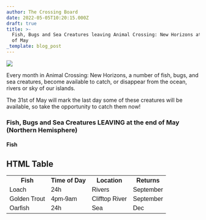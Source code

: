 ```yaml
---
author: The Crossing Board
date: 2022-05-05T10:20:15.000Z
draft: true
title: >-
  Fish, Bugs and Sea Creatures leaving Animal Crossing: New Horizons at the end
  of May
_template: blog_post
---
```


![](/images/news/unnamed-1.jpg)

Every month in Animal Crossing: New Horizons, a number of fish, bugs, and sea creatures, become available to catch, or disappear from the ocean, rivers or sky of our islands. 

The 31st of May will mark the last day some of these creatures will be available, so take the opportunity to catch them now!

### Fish, Bugs and Sea Creatures LEAVING at the end of May (Northern Hemisphere)

#### Fish
<!DOCTYPE html>
<html>
<head>
<style>
table {
  font-family: arial, sans-serif;
  border-collapse: collapse;
  width: 100%;
}

td, th {
  border: 1px solid #dddddd;
  text-align: left;
  padding: 8px;
}

tr:nth-child(even) {
  background-color: #dddddd;
}
</style>
</head>
<body>

<h2>HTML Table</h2>

<table>
  <tr>
    <th>Fish</th>
    <th>Time of Day</th>
    <th>Location</th>
    <th>Returns</th>
  </tr>
  <tr>
    <td>Loach</td>
    <td>24h</td>
    <td>Rivers</td>
    <td>September</td>
  </tr>
   <tr>
    <td>Golden Trout</td>
    <td>4pm-9am</td>
    <td>Clifftop River</td>
    <td>September</td>
  </tr>
     <tr>
    <td>Oarfish</td>
    <td>24h</td>
    <td>Sea</td>
    <td>Dec</td>
  </tr>
 
</table>

</body>
</html>
